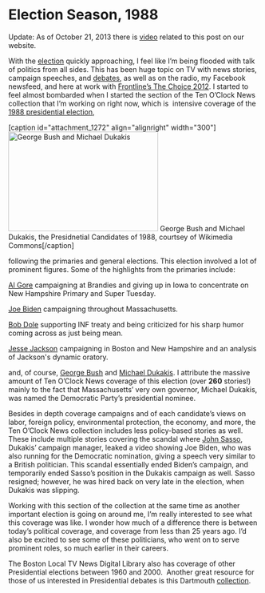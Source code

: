# Election Season, 1988

Update: As of October 21, 2013 there is <a
href="http://bostonlocaltv.org/catalog?f[subject_s][]=Presidents+--+United+States+--+Election+--+1988">video</a>
related to this post on our
website.

With the <a
href="http://en.wikipedia.org/wiki/United_States_presidential_election,_2012">election</a>
quickly approaching, I feel like I’m being flooded with talk of politics from
all sides. This has been huge topic on TV with news stories, campaign
speeches, and <a
href="http://www.2012presidentialelectionnews.com/2012-debate-schedule/2012-presidential-debate-schedule/">debates</a>,
as well as on the radio, my Facebook newsfeed, and here at work with <a
href="http://www.pbs.org/wgbh/pages/frontline/choice-2012/">Frontline’s The
Choice 2012</a>. I started to feel almost bombarded when I started the section
of the Ten O’Clock News collection that I’m working on right now, which is 
intensive coverage of the <a
href="http://en.wikipedia.org/wiki/United_States_presidential_election,_1988">1988
presidential
election</a>,

[caption id="attachment_1272" align="alignright" width="300"]<a
href="http://en.wikipedia.org/wiki/United_States_presidential_election,_1988"><img
class="size-medium wp-image-1272" title="Bush and Dukakis, 1988 Campaign"
alt="George Bush and Michael Dukakis"
src="http://bostonlocaltv.org/blog/wp-content/uploads/2012/10/Screen-shot-2012-10-31-at-10.59.52-AM-300x199.png"
width="300" height="199" /></a> George Bush and Michael Dukakis, the
Presidnetial Candidates of 1988, courtsey of Wikimedia
Commons[/caption]

following the primaries and general elections. This election involved a lot of
prominent figures. Some of the highlights from the primaries
include:

<a href="http://en.wikipedia.org/wiki/Al_gore">Al Gore</a> campaigning at
Brandies and giving up in Iowa to concentrate on New Hampshire Primary and
Super
Tuesday.

<a href="http://en.wikipedia.org/wiki/Joe_biden">Joe Biden</a> campaigning
throughout
Massachusetts.

<a href="http://en.wikipedia.org/wiki/Bob_dole">Bob Dole</a> supporting INF
treaty and being criticized for his sharp humor coming across as just being
mean.

<a href="http://en.wikipedia.org/wiki/Jesse_jackson">Jesse Jackson</a>
campaigning in Boston and New Hampshire and an analysis of Jackson's dynamic
oratory.

and, of course, <a href="http://en.wikipedia.org/wiki/George_Bush_Sr.">George
Bush</a> and <a href="http://en.wikipedia.org/wiki/Michael_Dukakis">Michael
Dukakis</a>. I attribute the massive amount of Ten O’Clock News coverage of
this election (over <strong>260</strong> stories!) mainly to the fact that
Massachusetts’ very own governor, Michael Dukakis, was named the Democratic
Party’s presidential
nominee.

Besides in depth coverage campaigns and of each candidate’s views on labor,
foreign policy, environmental protection, the economy, and more, the Ten
O’Clock News collection includes less policy-based stories as well. These
include multiple stories covering the scandal where <a
href="http://en.wikipedia.org/wiki/John_Sasso">John Sasso</a>, Dukakis’
campaign manager, leaked a video showing Joe Biden, who was also running for
the Democratic nomination, giving a speech very similar to a British
politician. This scandal essentially ended Biden’s campaign, and temporarily
ended Sasso’s position in the Dukakis campaign as well. Sasso resigned;
however, he was hired back on very late in the election, when Dukakis was
slipping.

Working with this section of the collection at the same time as another
important election is going on around me, I’m really interested to see what
this coverage was like. I wonder how much of a difference there is between
today’s political coverage, and coverage from less than 25 years ago. I’d also
be excited to see some of these politicians, who went on to serve prominent
roles, so much earlier in their
careers.

The Boston Local TV News Digital Library also has coverage of other
Presidential elections between 1960 and 2000.  Another great resource for
those of us interested in Presidential debates is this Dartmouth <a
href="http://www.dartmouth.edu/debates/about/history/">collection</a>.